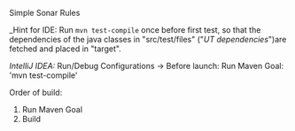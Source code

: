 Simple Sonar Rules

_Hint for IDE:
Run `mvn test-compile` once before first test,
so that the dependencies of the java classes in "src/test/files" ("_UT dependencies_")are fetched
and placed in "target".

_IntelliJ IDEA:_
Run/Debug Configurations -> Before launch: Run Maven Goal: 'mvn test-compile'

Order of build:
1. Run Maven Goal
2. Build
